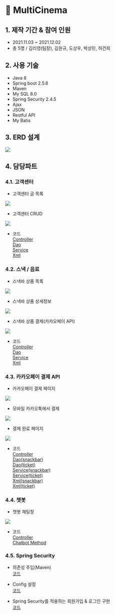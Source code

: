 # 📌 MultiCinema

## 1. 제작 기간 & 참여 인원
* 2021.11.03 ~ 2021.12.02
* 총 5명 / 김리영(팀장), 김원규, 도상우, 박상민, 허건희

## 2. 사용 기술
* Java 8
* Spring boot 2.5.6
* Maven
* My SQL 8.0
* Spring Security 2.4.5
* Ajax
* JSON
* Restful API
* My Batis

## 3. ERD 설계
<img src="https://user-images.githubusercontent.com/87796075/156913078-953a4547-d2c1-4086-9c51-4d601a3907e8.png">

## 4. 담당파트
### 4.1. 고객센터
* 고객센터 글 목록
<img src="https://user-images.githubusercontent.com/87796075/157165170-8567638e-c198-4fdb-b468-6e7fe27db108.png">  

* 고객센터 CRUD  
<img src="https://user-images.githubusercontent.com/87796075/157164998-9343577a-f98a-4251-8139-25c33ef7d890.png">

* 코드  
<a href="https://bit.ly/3IbKQB0" target="_blank">Controller</a>    
<a href="https://bit.ly/3w6jcTq" target="_blank">Dao</a>    
<a href="https://bit.ly/35QQ3RH" target="_blank">Service</a>    
<a href="https://bit.ly/3i6BbAO" target="_blank">Xml</a>  

### 4.2. 스낵 / 음료
* 스낵바 상품 목록
<img src="https://user-images.githubusercontent.com/87796075/157165871-0fce3691-a37d-498b-a77f-4ff1afa30962.png">  

* 스낵바 상품 상세정보  
<img src="https://user-images.githubusercontent.com/87796075/157165959-23d650e2-5e68-4b44-8f56-a0b2436af674.png">

* 스낵바 상품 결제(카카오페이 API)   
<img src="https://user-images.githubusercontent.com/87796075/157166000-9e2d28fe-e464-419c-8417-c4b5d8bfdfe0.png">

* 코드  
<a href="https://bit.ly/35W9R61" target="_blank">Controller</a>    
<a href="https://bit.ly/3MR7r9f" target="_blank">Dao</a>    
<a href="https://bit.ly/3JkD49m" target="_blank">Service</a>    
<a href="https://bit.ly/3q5oTwW" target="_blank">Xml</a>    

### 4.3. 카카오페이 결제 API
* 카카오페이 결제 페이지
<img src="https://user-images.githubusercontent.com/87796075/157168207-666e0c69-e28c-4e97-99e0-796d43f8d64d.png">  

* 모바일 카카오톡에서 결제  
<img src="https://user-images.githubusercontent.com/87796075/157168376-d5c15ac9-de5f-4d6d-a098-0d6b78755302.png">  

* 결제 완료 페이지  
<img src="https://user-images.githubusercontent.com/87796075/157168625-9d17af95-d520-449e-942b-f4a752f4c680.png">

* 코드  
<a href="https://bit.ly/3KEBsY2" target="_blank">Controller</a>    
<a href="https://bit.ly/3q22gtq" target="_blank">Dao(snackbar)</a>    
<a href="https://bit.ly/3CG6snS" target="_blank">Dao(ticket)</a>  
<a href="https://bit.ly/3JfD1LE" target="_blank">Service(snackbar)</a>    
<a href="https://bit.ly/3i6nFgH" target="_blank">Service(ticket)</a>  
<a href="https://bit.ly/3w5eVjd" target="_blank">Xml(snackbar)</a>    
<a href="https://bit.ly/3q1dzSL" target="_blank">Xml(ticket)</a> 

### 4.4. 챗봇
* 챗봇 채팅창
<img src="https://user-images.githubusercontent.com/87796075/157166650-9fb7fb89-d34f-4f64-a3b4-cfc82ace19ae.png">  

* 코드  
<a href="https://bit.ly/3CLedIZ" target="_blank">Controller</a>    
<a href="https://bit.ly/3CLefAB" target="_blank">Chatbot Method</a>    

### 4.5. Spring Security
* 의존성 주입(Maven)  
<a href="https://bit.ly/3w6087I" target="_blank">코드</a>  

* Config 설정  
<a href="https://bit.ly/3w7LHA0" target="_blank">코드</a> 

* Spring Security를 적용하는 회원가입 & 로그인 구현  
<a href="https://bit.ly/3i4XGX7" target="_blank">코드</a> 


